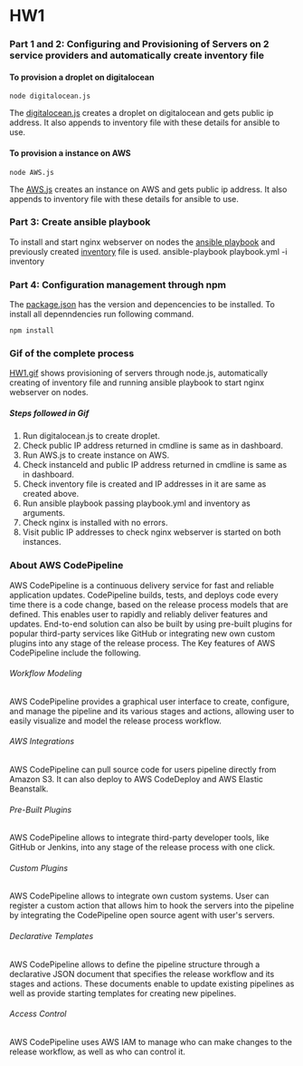 # HW1 
### Part 1 and 2: Configuring and Provisioning of Servers on 2 service providers and automatically create inventory file
#### To provision a droplet on digitalocean
	node digitalocean.js
The [digitalocean.js](/HW/HW1/digitalocean.js) creates a droplet on digitalocean and gets public ip address. It also appends to inventory file with these details for ansible to use.

#### To provision a instance on AWS
	node AWS.js
The [AWS.js](/HW/HW1/AWS.js) creates an instance on AWS and gets public ip address. It also appends to inventory file with these details for ansible to use.

### Part 3: Create ansible playbook
To install and start nginx webserver on nodes the [ansible playbook](/HW/HW1/playbook.yml) and previously created [inventory](/HW/HW1/inventory) file is used.
	ansible-playbook playbook.yml -i inventory

### Part 4: Configuration management through npm
The [package.json](/HW/HW1/package.json) has the version and depencencies to be installed. To install all depenndencies run following command.

	npm install

### Gif of the complete process
[HW1.gif](/HW/HW1/HW1.gif) shows provisioning of servers through node.js, automatically creating of inventory file and running ansible playbook
to start nginx webserver on nodes.
##### Steps followed in Gif
1. Run digitalocean.js to create droplet.
2. Check public IP address returned in cmdline is same as in dashboard.
3. Run AWS.js to create instance on AWS.
4. Check instanceId and public IP address returned in cmdline is same as in dashboard.
5. Check inventory file is created and IP addresses in it are same as created above.
6. Run ansible playbook passing playbook.yml and inventory as arguments.
7. Check nginx is installed with no errors.
8. Visit public IP addresses to check nginx webserver is started on both instances.

### About AWS CodePipeline
AWS CodePipeline is a continuous delivery service for fast and reliable application updates. CodePipeline builds, tests, and deploys code every time there is a code change, based on the release process models that are defined. This enables user to rapidly and reliably deliver features and updates. End-to-end solution can also be built by using pre-built plugins for popular third-party services like GitHub or integrating new own custom plugins into any stage of the release process. The Key features of AWS CodePipeline include the following.
###### Workflow Modeling
 AWS CodePipeline provides a graphical user interface to create, configure, and manage the pipeline and its various stages and actions, allowing user to easily visualize and model the release process workflow.
###### AWS Integrations
AWS CodePipeline can pull source code for users pipeline directly from Amazon S3. It can also deploy to AWS CodeDeploy and AWS Elastic Beanstalk. 
###### Pre-Built Plugins
AWS CodePipeline allows to integrate third-party developer tools, like GitHub or Jenkins, into any stage of the release process with one click. 
###### Custom Plugins
AWS CodePipeline allows to integrate own custom systems. User can register a custom action that allows him to hook the servers into the pipeline by integrating the CodePipeline open source agent with user's servers.
###### Declarative Templates
AWS CodePipeline allows to define the pipeline structure through a declarative JSON document that specifies the release workflow and its stages and actions. These documents enable to update existing pipelines as well as provide starting templates for creating new pipelines.
###### Access Control
AWS CodePipeline uses AWS IAM to manage who can make changes to the release workflow, as well as who can control it. 

